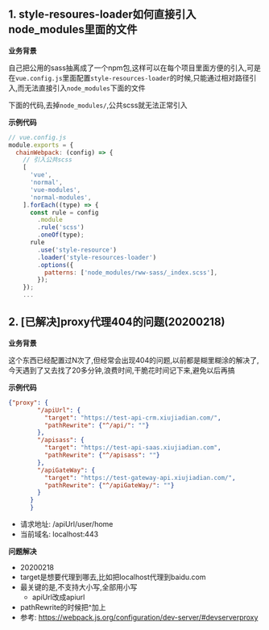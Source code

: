 ## 1. style-resoures-loader如何直接引入node_modules里面的文件

**业务背景**

自己把公用的sass抽离成了一个npm包,这样可以在每个项目里面方便的引入,可是在`vue.config.js`里面配置`style-resources-loader`的时候,只能通过相对路径引入,而无法直接引入`node_modules`下面的文件

下面的代码,去掉`node_modules/`,公共scss就无法正常引入

**示例代码**

```javascript
// vue.config.js
module.exports = {
  chainWebpack: (config) => {
    // 引入公共scss
    [
      'vue',
      'normal',
      'vue-modules',
      'normal-modules',
    ].forEach((type) => {
      const rule = config
        .module
        .rule('scss')
        .oneOf(type);
      rule
        .use('style-resource')
        .loader('style-resources-loader')
        .options({
          patterns: ['node_modules/rww-sass/_index.scss'],
        });
    });
    ...
```


## 2. [已解决]proxy代理404的问题(20200218)

**业务背景**

这个东西已经配置过N次了,但经常会出现404的问题,以前都是糊里糊涂的解决了,今天遇到了又去找了20多分钟,浪费时间,干脆花时间记下来,避免以后再搞


**示例代码**
```json
{"proxy": {
        "/apiUrl": {
          "target": "https://test-api-crm.xiujiadian.com/",
          "pathRewrite": {"^/api/": ""}
        },
        "/apisass": {
          "target": "https://test-api-saas.xiujiadian.com",
          "pathRewrite": {"^/apisass": ""}
        },
        "/apiGateWay": {
          "target": "https://test-gateway-api.xiujiadian.com/",
          "pathRewrite": {"^/apiGateWay/": ""}
        }
      }
      }
```

- 请求地址: /apiUrl/user/home
- 当前域名: localhost:443

**问题解决**
- 20200218
- target是想要代理到哪去,比如把localhost代理到baidu.com
- 最关键的是,不支持大小写,全部用小写
  - apiUrl改成apiurl
- pathRewrite的时候把^加上
- 参考: https://webpack.js.org/configuration/dev-server/#devserverproxy